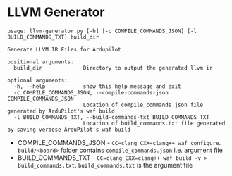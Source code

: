 # LLVM Generator

```
usage: llvm-generator.py [-h] [-c COMPILE_COMMANDS_JSON] [-l BUILD_COMMANDS_TXT] build_dir

Generate LLVM IR Files for Ardupilot

positional arguments:
  build_dir             Directory to output the generated llvm ir

optional arguments:
  -h, --help            show this help message and exit
  -c COMPILE_COMMANDS_JSON, --compile-commands-json COMPILE_COMMANDS_JSON
                        Location of compile_commands.json file generated by ArduPilot's waf build
  -l BUILD_COMMANDS_TXT, --build-commands-txt BUILD_COMMANDS_TXT
                        Location of build_commands.txt file generated by saving verbose ArduPilot's waf build

```

- COMPILE_COMMANDS_JSON - `CC=clang CXX=clang++ waf configure`. `build/<board>` folder contains `compile_commands.json` i.e. argument file
- BUILD_COMMANDS_TXT - `CC=clang CXX=clang++ waf build -v > build_commands.txt`. `build_commands.txt` is the argument file
